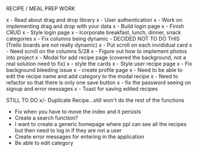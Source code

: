 RECIPE / MEAL PREP WORK

x - Read about drag and drop library
x - User authentication 
x - Work on implementing drag and drop with your data
x - Build login page
x - Finish CRUD
x - Style login page
x - Icorporate breakfast, lunch, dinner, snack categories
x - Fix columns being dynamic - DECIDED NOT TO DO THIS (Trello boards are not really dynamic)
x - Put scroll on each invididual card 
x - Need scroll on the columns 5/28
x - Figure out how to implement photos into project
x - Modal for add recipe page (covered the background, not a real solution need to fix)
x - style the cards 
x - Style user recipe page
x - Fix background bleeding issue
x - create profile page
x - Need to be able to edit the recipe name and add category to the modal recipe
x - Need to refactor so that there is only one save button 
x - fix the password seeing on signup and error messages
x - Toast for saving edited recipes


STILL TO DO
x/- Duplicate Recipe...still won't do the rest of the functions
- Fix when you have to move the index and it persists
- Create a search function? 
- I want to create a generic homepage where ppl can see all the recipes but then need to log in if they are not a user
- Create error messages for entering in the application
- Be able to edit category